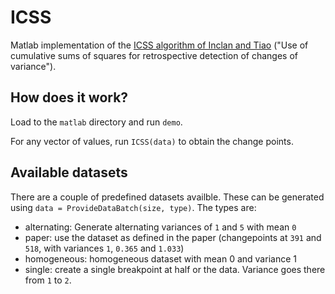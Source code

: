# ICSS

Matlab implementation of the [ICSS algorithm of Inclan and Tiao](www.jstor.org/stable/2290916) ("Use of cumulative sums of squares for retrospective detection of changes of variance").

## How does it work?

Load to the `matlab` directory and run `demo`.

For any vector of values, run `ICSS(data)` to obtain the change points.

## Available datasets

There are a couple of predefined datasets availble.
These can be generated using `data = ProvideDataBatch(size, type)`.
The types are:

  * alternating: Generate alternating variances of `1` and `5` with mean `0`
  * paper: use the dataset as defined in the paper (changepoints at `391` and `518`, with variances `1`, `0.365` and `1.033`)
  * homogeneous: homogeneous dataset with mean 0 and variance 1
  * single: create a single breakpoint at half or the data. Variance goes there from `1` to `2`.